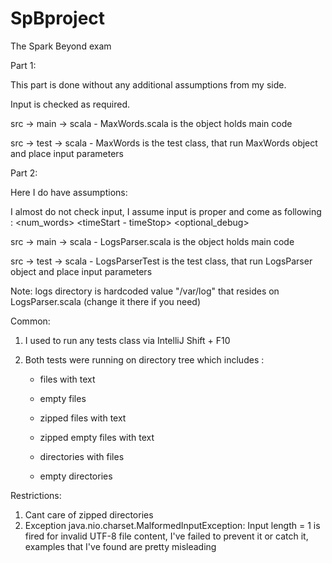 # SpBproject
The Spark Beyond exam

Part 1:

This part is done without any additional assumptions from my side.

Input is checked as required.

src -> main -> scala - MaxWords.scala is the object holds main code

src -> test -> scala - MaxWords is the test class, that run MaxWords object and place input parameters

 
Part 2:

Here I do have assumptions:

I almost do not check input, I assume input is proper and come as following : 
    <num_words> <timeStart - timeStop> <optional_debug>
    
    
src -> main -> scala - LogsParser.scala is the object holds main code


src -> test -> scala - LogsParserTest is the test class, that run LogsParser object and place input parameters


Note: logs directory is hardcoded value "/var/log" that resides on LogsParser.scala (change it there if you need)



Common:
1. I used to run any tests class via IntelliJ Shift + F10

2. Both tests were running on directory tree which includes :

   - files with text
   
   - empty files
   
   - zipped files with text
   
   - zipped empty files with text
   
   - directories with files
   
   - empty directories
   
   
Restrictions:
1. Cant care of zipped directories
2. Exception java.nio.charset.MalformedInputException: Input length = 1 is fired for invalid UTF-8 file content, 
I've failed to prevent it or catch it, examples that I've found are pretty misleading
